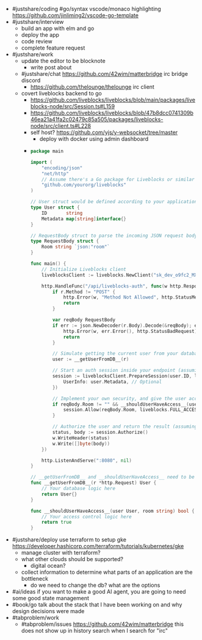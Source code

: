 - #justshare/coding #go/syntax vscode/monaco highlighting https://github.com/jinliming2/vscode-go-template
- #justshare/interview
	- build an app with elm and go
	- deploy the app
	- code review
	- complete feature request
- #justshare/work
	- update the editor to be blocknote
		- write post about
	- #justshare/chat https://github.com/42wim/matterbridge irc bridge discord
		- https://github.com/thelounge/thelounge irc client
	- covert liveblocks backend to go
		- https://github.com/liveblocks/liveblocks/blob/main/packages/liveblocks-node/src/Session.ts#L159
		- https://github.com/liveblocks/liveblocks/blob/47b8dcc0741309b46ea21a41fa2c02479c85a505/packages/liveblocks-node/src/client.ts#L228
		- self host? https://github.com/yjs/y-websocket/tree/master
			- deploy with docker using admin dashboard
		- ```go
		  package main
		  
		  import (
		      "encoding/json"
		      "net/http"
		      // Assume there's a Go package for Liveblocks or similar functionality
		      "github.com/yourorg/liveblocks"
		  )
		  
		  // User struct would be defined according to your application's user model
		  type User struct {
		      ID       string
		      Metadata map[string]interface{}
		  }
		  
		  // RequestBody struct to parse the incoming JSON request body
		  type RequestBody struct {
		      Room string `json:"room"`
		  }
		  
		  func main() {
		      // Initialize Liveblocks client
		      liveblocksClient := liveblocks.NewClient("sk_dev_o9fc2_MXmmhwK_gkVebQLn-5jrw87tdbZW5kgR6y_0qOwRY_KYu_FAn9wL25bz5Q")
		  
		      http.HandleFunc("/api/liveblocks-auth", func(w http.ResponseWriter, r *http.Request) {
		          if r.Method != "POST" {
		              http.Error(w, "Method Not Allowed", http.StatusMethodNotAllowed)
		              return
		          }
		  
		          var reqBody RequestBody
		          if err := json.NewDecoder(r.Body).Decode(&reqBody); err != nil {
		              http.Error(w, err.Error(), http.StatusBadRequest)
		              return
		          }
		  
		          // Simulate getting the current user from your database
		          user := __getUserFromDB__(r)
		  
		          // Start an auth session inside your endpoint (assuming liveblocksClient has similar functionality)
		          session := liveblocksClient.PrepareSession(user.ID, liveblocks.SessionOptions{
		              UserInfo: user.Metadata, // Optional
		          })
		  
		          // Implement your own security, and give the user access to the room
		          if reqBody.Room != "" && __shouldUserHaveAccess__(user, reqBody.Room) {
		              session.Allow(reqBody.Room, liveblocks.FULL_ACCESS)
		          }
		  
		          // Authorize the user and return the result (assuming session.Authorize() exists and returns similar values)
		          status, body := session.Authorize()
		          w.WriteHeader(status)
		          w.Write([]byte(body))
		      })
		  
		      http.ListenAndServe(":8080", nil)
		  }
		  
		  // __getUserFromDB__ and __shouldUserHaveAccess__ need to be implemented according to your application's logic
		  func __getUserFromDB__(r *http.Request) User {
		      // Your database logic here
		      return User{}
		  }
		  
		  func __shouldUserHaveAccess__(user User, room string) bool {
		      // Your access control logic here
		      return true
		  }
		  
		  ```
- #justshare/deploy use terraform to setup gke https://developer.hashicorp.com/terraform/tutorials/kubernetes/gke
	- manage cluster with terraform?
	- what other clouds should be supported?
		- digital ocean?
	- collect information to determine what parts of an application are the bottleneck
		- do we need to change the db? what are the options
- #ai/ideas if you want to make a good AI agent, you are going to need some good state management
- #book/go talk about the stack that I have been working on and why design decisions were made
- #tabproblem/work
	- #tabproblem/issues https://github.com/42wim/matterbridge this does not show up in history search when I search for "irc"